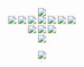 <div align="center">
  <img src="https://capsule-render.vercel.app/api?type=waving&color=auto&height=200&section=header&text=Juno-Bara`s_Gitgub&fontSize=90" />
</div>


<div align="center">
  <img src="https://img.shields.io/badge/Visual Studio Code-007ACC?style=flat&logo=Visual Studio Code&logoColor=white"/>
  <img src="https://img.shields.io/badge/r-276DC3?style=flat&logo=r&logoColor=white"/>  
  <img src="https://img.shields.io/badge/python-3776AB?style=flat&logo=python&logoColor=white"/>  
  
  <img src="https://img.shields.io/badge/GitHub-181717?style=flat&logo=GitHub&logoColor=white"/>
  <img src="https://img.shields.io/badge/Notion-000000?style=flat&logo=Notion&logoColor=white"/>
  <img src="https://img.shields.io/badge/Slack-4A154B?style=flat&logo=Slack&logoColor=white"/>
  <img src="https://img.shields.io/badge/jupyter-F37626?style=flat&logo=jupyter&logoColor=white"/>
</div>

<div align="center">
  <img src="https://img.shields.io/badge/gmail-EA4335?style=flat&logo=gmail&logoColor=white"/>
  <img src="https://img.shields.io/badge/kakao-FFCD00?style=flat&logo=kakao&logoColor=white"/>
  <img src="https://img.shields.io/badge/instagram-E4405F?style=flat&logo=instagram&logoColor=white"/>
</div>

<div align="center">
  <img src="https://github-readme-stats.vercel.app/api/top-langs/?username=juno-bara&layout=compact"><br><br>
  <img src="https://github-readme-stats.vercel.app/api?username=juno-bara&show_icons=true">
</div>
